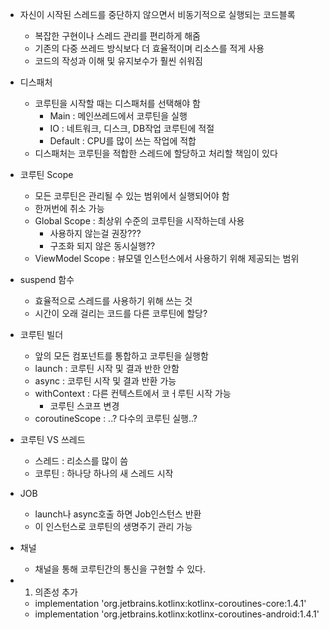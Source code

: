 - 자신이 시작된 스레드를 중단하지 않으면서 비동기적으로 실행되는 코드블록
	- 복잡한 구현이나 스레드 관리를 편리하게 해줌
	- 기존의 다중 쓰레드 방식보다 더 효율적이며 리소스를 적게 사용
	- 코드의 작성과 이해 및 유지보수가 훨씬 쉬워짐


- 디스패처
	- 코루틴을 시작할 때는 디스패처를 선택해야 함
		- Main : 메인쓰레드에서 코루틴을 실행
		- IO : 네트워크, 디스크, DB작업 코루틴에 적절
		- Default : CPU를 많이 쓰는 작업에 적합
	- 디스패처는 코루틴을 적합한 스레드에 할당하고 처리할 책임이 있다

- 코루틴 Scope
	- 모든 코루틴은 관리될 수 있는 범위에서 실행되어야 함
	- 한꺼번에 취소 가능
	- Global Scope : 최상위 수준의 코루틴을 시작하는데 사용
		- 사용하지 않는걸 권장???
		- 구조화 되지 않은 동시실행??
	- ViewModel Scope : 뷰모델 인스턴스에서 사용하기 위해 제공되는 범위


- suspend 함수
	- 효율적으로 스레드를 사용하기 위해 쓰는 것
	- 시간이 오래 걸리는 코드를 다른 코루틴에 할당?


- 코루틴 빌더
	- 앞의 모든 컴포넌트를 통합하고 코루틴을 실행함
	- launch : 코루틴 시작 및 결과 반한 안함
	- async : 코루틴 시작 및 결과 반환 가능
	- withContext : 다른 컨텍스트에서 코ㅓ루틴 시작 가능
		- 코루틴 스코프 변경
	- coroutineScope : ..? 다수의 코루틴 실행..?

- 코루틴 VS 쓰레드
	- 스레드 : 리소스를 많이 씀
	- 코루틴 : 하나당 하나의 새 스레드 시작


- JOB
	- launch나 async호출 하면 Job인스턴스 반환
	- 이 인스턴스로 코루틴의 생명주기 관리 가능

- 채널
	- 채널을 통해 코루틴간의 통신을 구현할 수 있다.

- 1. 의존성 추가
	- implementation 'org.jetbrains.kotlinx:kotlinx-coroutines-core:1.4.1'
	- implementation 'org.jetbrains.kotlinx:kotlinx-coroutines-android:1.4.1'
